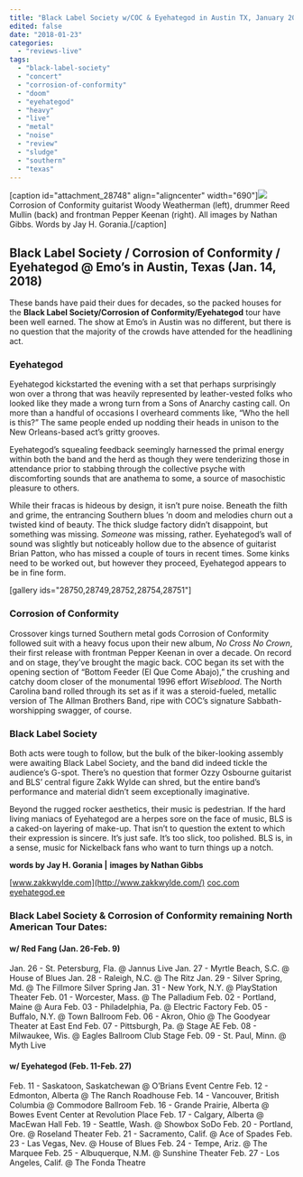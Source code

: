 ```yaml
---
title: "Black Label Society w/COC & Eyehategod in Austin TX, January 2018"
edited: false
date: "2018-01-23"
categories:
  - "reviews-live"
tags:
  - "black-label-society"
  - "concert"
  - "corrosion-of-conformity"
  - "doom"
  - "eyehategod"
  - "heavy"
  - "live"
  - "metal"
  - "noise"
  - "review"
  - "sludge"
  - "southern"
  - "texas"
---
```


\[caption id="attachment\_28748" align="aligncenter" width="690"\]![](https://hellbound.ca/wp-content/uploads/2018/01/Corrosion-of-Conformity-1-1024x683.jpeg) Corrosion of Conformity guitarist Woody Weatherman (left), drummer Reed Mullin (back) and frontman Pepper Keenan (right). All images by Nathan Gibbs. Words by Jay H. Gorania.\[/caption\]

## Black Label Society / Corrosion of Conformity / Eyehategod @ Emo’s in Austin, Texas (Jan. 14, 2018)

These bands have paid their dues for decades, so the packed houses for the **Black Label Society/Corrosion of Conformity/Eyehategod** tour have been well earned. The show at Emo’s in Austin was no different, but there is no question that the majority of the crowds have attended for the headlining act.

### Eyehategod

Eyehategod kickstarted the evening with a set that perhaps surprisingly won over a throng that was heavily represented by leather-vested folks who looked like they made a wrong turn from a Sons of Anarchy casting call. On more than a handful of occasions I overheard comments like, “Who the hell is this?” The same people ended up nodding their heads in unison to the New Orleans-based act’s gritty grooves.

Eyehategod’s squealing feedback seemingly harnessed the primal energy within both the band and the herd as though they were tenderizing those in attendance prior to stabbing through the collective psyche with discomforting sounds that are anathema to some, a source of masochistic pleasure to others.

While their fracas is hideous by design, it isn’t pure noise. Beneath the filth and grime, the entrancing Southern blues ’n doom and melodies churn out a twisted kind of beauty. The thick sludge factory didn’t disappoint, but something was missing. _Someone_ was missing, rather. Eyehategod’s wall of sound was slightly but noticeably hollow due to the absence of guitarist Brian Patton, who has missed a couple of tours in recent times. Some kinks need to be worked out, but however they proceed, Eyehategod appears to be in fine form.

\[gallery ids="28750,28749,28752,28754,28751"\]

### Corrosion of Conformity

Crossover kings turned Southern metal gods Corrosion of Conformity followed suit with a heavy focus upon their new album, _No Cross No Crown_, their first release with frontman Pepper Keenan in over a decade. On record and on stage, they’ve brought the magic back. COC began its set with the opening section of “Bottom Feeder (El Que Come Abajo),” the crushing and catchy doom closer of the monumental 1996 effort _Wiseblood_. The North Carolina band rolled through its set as if it was a steroid-fueled, metallic version of The Allman Brothers Band, ripe with COC’s signature Sabbath-worshipping swagger, of course.

### Black Label Society

Both acts were tough to follow, but the bulk of the biker-looking assembly were awaiting Black Label Society, and the band did indeed tickle the audience’s G-spot. There’s no question that former Ozzy Osbourne guitarist and BLS’ central figure Zakk Wylde can shred, but the entire band’s performance and material didn’t seem exceptionally imaginative.

Beyond the rugged rocker aesthetics, their music is pedestrian. If the hard living maniacs of Eyehategod are a herpes sore on the face of music, BLS is a caked-on layering of make-up. That isn’t to question the extent to which their expression is sincere. It’s just safe. It’s too slick, too polished. BLS is, in a sense, music for Nickelback fans who want to turn things up a notch.

**words by Jay H. Gorania |** **images by Nathan Gibbs**

[www.zakkwylde.com](http://www.zakkwylde.com/) [coc.com](http://coc.com/) [eyehategod.ee](http://eyehategod.ee/)

### Black Label Society & Corrosion of Conformity remaining North American Tour Dates:

#### w/ Red Fang (Jan. 26-Feb. 9)

Jan. 26 - St. Petersburg, Fla. @ Jannus Live Jan. 27 - Myrtle Beach, S.C. @ House of Blues Jan. 28 - Raleigh, N.C. @ The Ritz Jan. 29 - Silver Spring, Md. @ The Fillmore Silver Spring Jan. 31 - New York, N.Y. @ PlayStation Theater Feb. 01 - Worcester, Mass. @ The Palladium Feb. 02 - Portland, Maine @ Aura Feb. 03 - Philadelphia, Pa. @ Electric Factory Feb. 05 - Buffalo, N.Y. @ Town Ballroom Feb. 06 - Akron, Ohio @ The Goodyear Theater at East End Feb. 07 - Pittsburgh, Pa. @ Stage AE Feb. 08 - Milwaukee, Wis. @ Eagles Ballroom Club Stage Feb. 09 - St. Paul, Minn. @ Myth Live

#### w/ Eyehategod (Feb. 11-Feb. 27)

Feb. 11 - Saskatoon, Saskatchewan @ O’Brians Event Centre Feb. 12 - Edmonton, Alberta @ The Ranch Roadhouse Feb. 14 - Vancouver, British Columbia @ Commodore Ballroom Feb. 16 - Grande Prairie, Alberta @ Bowes Event Center at Revolution Place Feb. 17 - Calgary, Alberta @ MacEwan Hall Feb. 19 - Seattle, Wash. @ Showbox SoDo Feb. 20 - Portland, Ore. @ Roseland Theater Feb. 21 - Sacramento, Calif. @ Ace of Spades Feb. 23 - Las Vegas, Nev. @ House of Blues Feb. 24 - Tempe, Ariz. @ The Marquee Feb. 25 - Albuquerque, N.M. @ Sunshine Theater Feb. 27 - Los Angeles, Calif. @ The Fonda Theatre
